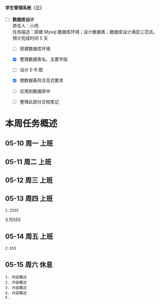 



 

#### 学生管理系统（三）

- [ ] **数据库设计**  
  责任人：小丙  
  任务描述：搭建 Mysql 数据库环境；设计数据表；数据库设计满足三范式。  
  预计完成时间 5 天
  - [ ] 搭建数据库环境
  - [x] 整理数据表名、主要字段
  - [ ] 设计 E-R 图
  - [x] 使数据表符合范式要求
  - [ ] 应用到数据库中
  - [ ] 整理此部分文档笔记

 


 #  本周任务概述
## 05-10  周一 上班
## 05-11 周二 上班
## 05-12 周三 上班
## 05-13 周四 上班

	2.2555

3.15555

## 05-14 周五 上班
	2.555
## 05-15 周六 休息
	1. 内容概述
	2. 内容概述
	3. 内容概述
	4. 内容概述
	5.
